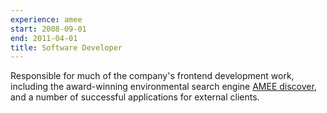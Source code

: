 ```yaml
---
experience: amee
start: 2008-09-01
end: 2011-04-01
title: Software Developer
---
```

Responsible for much of the company's frontend development work, including the award-winning environmental search engine [AMEE discover](discover.amee.com), and a number of successful applications for external clients.
